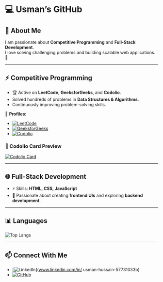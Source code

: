 # 💻 Usman’s GitHub

## 👋 About Me  
I am passionate about **Competitive Programming** and **Full-Stack Development**.  
I love solving challenging problems and building scalable web applications. 🚀  

---

## ⚡ Competitive Programming  
- 🏆 Active on **LeetCode**, **GeeksforGeeks**, and **Codolio**.  
- Solved hundreds of problems in **Data Structures & Algorithms**.  
- Continuously improving problem-solving skills.  

🔗 **Profiles:**  
- [![LeetCode](https://img.shields.io/badge/LeetCode-000000?style=for-the-badge&logo=leetcode&logoColor=#d16c06)](https://leetcode.com/usman19)  
- [![GeeksforGeeks](https://img.shields.io/badge/GeeksforGeeks-2F8D46?style=for-the-badge&logo=geeksforgeeks&logoColor=white)](https://auth.geeksforgeeks.org/user/mrusmanhudffw)  
- [![Codolio](https://img.shields.io/badge/Codolio-4E4E4E?style=for-the-badge&logo=google-chrome&logoColor=white)](https://codolio.com/profile/ARG/card)  

### 🪪 Codolio Card Preview  
[![Codolio Card](https://codolio.com/card/image/ARG)](https://codolio.com/profile/ARG/card)  

---

## 🌐 Full-Stack Development  
- ⚡ Skills: **HTML, CSS, JavaScript**  
- 🎯 Passionate about creating **frontend UIs** and exploring **backend development**.   

---

## 📊 Languages  
![Top Langs](https://github-readme-stats.vercel.app/api/top-langs/?username=your-github-username&layout=compact&theme=tokyonight)

---

## 📫 Connect With Me  
- [![LinkedIn](https://img.shields.io/badge/LinkedIn-blue?style=for-the-badge&logo=linkedin)](www.linkedin.com/in/
usman-hussain-57731033b)  
- [![GitHub](https://img.shields.io/badge/GitHub-000?style=for-the-badge&logo=github)](https://github.com/your-github-username)  
